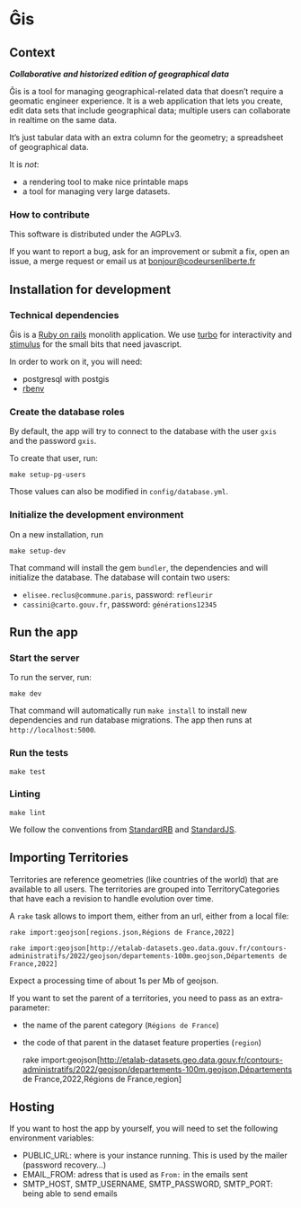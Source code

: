 # Ĝis

## Context

***Collaborative and historized edition of geographical data***

Ĝis is a tool for managing geographical-related data that doesn’t require a geomatic engineer experience.  It is a web application that lets you create, edit data sets that include geographical data; multiple users can collaborate in realtime on the same data.

It’s just tabular data with an extra column for the geometry; a spreadsheet of geographical data.

It is *not*:
* a rendering tool to make nice printable maps
* a tool for managing very large datasets.

### How to contribute

This software is distributed under the AGPLv3.

If you want to report a bug, ask for an improvement or submit a fix, open an issue, a merge request or email us at bonjour@codeursenliberte.fr

## Installation for development

### Technical dependencies

Ĝis is a [Ruby on rails](https://rubyonrails.org/) monolith application. We use [turbo](https://turbo.hotwired.dev/) for interactivity and [stimulus](https://stimulus.hotwired.dev/) for the small bits that need javascript.

In order to work on it, you will need:
- postgresql with postgis
- [rbenv](https://github.com/rbenv/rbenv-installer#rbenv-installer--doctor-scripts)

### Create the database roles

By default, the app will try to connect to the database with the user `gxis` and the password `gxis`.

To create that user, run:

    make setup-pg-users

Those values can also be modified in `config/database.yml`.

### Initialize the development environment

On a new installation, run

    make setup-dev

That command will install the gem `bundler`, the dependencies and will initialize the database. The database will contain two users:

* `elisee.reclus@commune.paris`, password: `refleurir`
* `cassini@carto.gouv.fr`, password: `générations12345`

## Run the app

### Start the server

To run the server, run:

    make dev

That command will automatically run `make install` to install new dependencies and run database migrations. The app then runs at `http://localhost:5000`.

### Run the tests

    make test

### Linting

    make lint

We follow the conventions from [StandardRB](https://github.com/testdouble/standard) and [StandardJS](https://standardjs.com/).

## Importing Territories

Territories are reference geometries (like countries of the world) that are available to all users.
The territories are grouped into TerritoryCategories that have each a revision to handle evolution over time.

A `rake` task allows to import them, either from an url, either from a local file:

    rake import:geojson[regions.json,Régions de France,2022]

    rake import:geojson[http://etalab-datasets.geo.data.gouv.fr/contours-administratifs/2022/geojson/departements-100m.geojson,Départements de France,2022]

Expect a processing time of about 1s per Mb of geojson.

If you want to set the parent of a territories, you need to pass as an extra-parameter:
* the name of the parent category (`Régions de France`)
* the code of that parent in the dataset feature properties (`region`)


    rake import:geojson[http://etalab-datasets.geo.data.gouv.fr/contours-administratifs/2022/geojson/departements-100m.geojson,Départements de France,2022,Régions de France,region]

## Hosting

If you want to host the app by yourself, you will need to set the following environment variables:

* PUBLIC_URL: where is your instance running. This is used by the mailer (password recovery…)
* EMAIL_FROM: adress that is used as `From:` in the emails sent
* SMTP_HOST, SMTP_USERNAME, SMTP_PASSWORD, SMTP_PORT: being able to send emails
